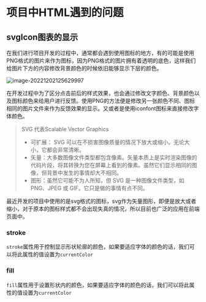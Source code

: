 # 项目中HTML遇到的问题

## svgIcon图表的显示

在我们进行项目开发的过程中，通常都会遇到使用图标的地方，有的可能是使用PNG格式的图片来作为图标，因为PNG格式的图片拥有着透明的底色，这样我们给图片下方的内容修改背景颜色的时候依旧能够显示下层的颜色。

![image-20221202125629997](https://oss.oh-undefined.com/image-20221202125629997.png)

在开发过程中为了区分点击前后的样式效果，也会通过修改文字颜色、背景颜色以及图标颜色来给用户进行反馈。使用PNG的方法便是修改另一张颜色不同、图标相同的图片文件来作为反馈效果的显示。又或者是使用iconfont图标来直接修改字体颜色。

> SVG 代表Scalable Vector Graphics
>
> - 可扩展： SVG 可以在不损害图像质量的情况下放大或缩小。无论大小，它都会非常清晰。
> - 矢量：大多数图像文件类型都包含像素。矢量本质上是实时渲染图像的代码片段，将其转换为您在屏幕上看到的像素。虽然它们显示相同的图像，但背景中发生的事情却大不相同。
> - 图形：虽然它可能不为人所知，但 SVG 是一种图像文件类型，如 PNG、JPEG 或 GIF。它只是做的事情有点不同。

最近开发的项目中使用的是svg格式的图标，svg作为矢量图形，即便是放大或者缩小，对于原本的图标样式都不会出现失真的情况，所以目前也广泛的应用在前端页面中。

### stroke

`stroke`属性用于控制显示形状轮廓的颜色，如果要适应字体的颜色的话，我们可以将此属性的值设置为`currentColor`

### fill

`fill`属性用于设置形状内的颜色，如果要适应字体的颜色的话，我们可以将此属性的值设置为`currentColor`

